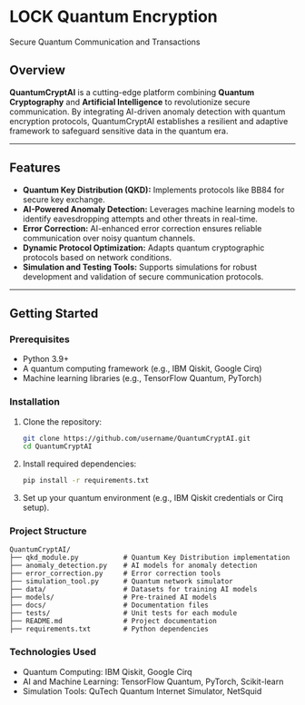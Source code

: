 # **LOCK Quantum Encryption**  
Secure Quantum Communication and Transactions  


## Overview  
**QuantumCryptAI** is a cutting-edge platform combining **Quantum Cryptography** and **Artificial Intelligence** to revolutionize secure communication. By integrating AI-driven anomaly detection with quantum encryption protocols, QuantumCryptAI establishes a resilient and adaptive framework to safeguard sensitive data in the quantum era.  

---

## Features  
- **Quantum Key Distribution (QKD):** Implements protocols like BB84 for secure key exchange.  
- **AI-Powered Anomaly Detection:** Leverages machine learning models to identify eavesdropping attempts and other threats in real-time.  
- **Error Correction:** AI-enhanced error correction ensures reliable communication over noisy quantum channels.  
- **Dynamic Protocol Optimization:** Adapts quantum cryptographic protocols based on network conditions.  
- **Simulation and Testing Tools:** Supports simulations for robust development and validation of secure communication protocols.  

---

## Getting Started  

### Prerequisites  
- Python 3.9+  
- A quantum computing framework (e.g., IBM Qiskit, Google Cirq)  
- Machine learning libraries (e.g., TensorFlow Quantum, PyTorch)  

### Installation  
1. Clone the repository:  
   ```bash
   git clone https://github.com/username/QuantumCryptAI.git
   cd QuantumCryptAI
   ```
2. Install required dependencies:
   ```bash
   pip install -r requirements.txt
   ```
3. Set up your quantum environment (e.g., IBM Qiskit credentials or Cirq setup).

### Project Structure
```plaintext
QuantumCryptAI/
├── qkd_module.py           # Quantum Key Distribution implementation
├── anomaly_detection.py    # AI models for anomaly detection
├── error_correction.py     # Error correction tools
├── simulation_tool.py      # Quantum network simulator
├── data/                   # Datasets for training AI models
├── models/                 # Pre-trained AI models
├── docs/                   # Documentation files
├── tests/                  # Unit tests for each module
├── README.md               # Project documentation
├── requirements.txt        # Python dependencies
```

### Technologies Used
- Quantum Computing: IBM Qiskit, Google Cirq
- AI and Machine Learning: TensorFlow Quantum, PyTorch, Scikit-learn
- Simulation Tools: QuTech Quantum Internet Simulator, NetSquid
